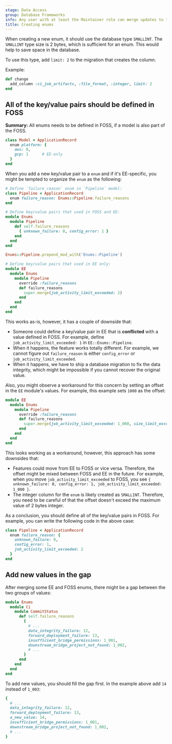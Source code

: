 ```yaml
---
stage: Data Access
group: Database Frameworks
info: Any user with at least the Maintainer role can merge updates to this content. For details, see https://docs.gitlab.com/development/development_processes/#development-guidelines-review.
title: Creating enums
---
```


When creating a new enum, it should use the database type `SMALLINT`.
The `SMALLINT` type size is 2 bytes, which is sufficient for an enum.
This would help to save space in the database.

To use this type, add `limit: 2` to the migration that creates the column.

Example:

```ruby
def change
  add_column :ci_job_artifacts, :file_format, :integer, limit: 2
end
```

## All of the key/value pairs should be defined in FOSS

**Summary:** All enums needs to be defined in FOSS, if a model is also part of the FOSS.

```ruby
class Model < ApplicationRecord
  enum platform: {
    aws: 0,
    gcp: 1      # EE-only
  }
end
```

When you add a new key/value pair to a `enum` and if it's EE-specific, you might be
tempted to organize the `enum` as the following:

```ruby
# Define `failure_reason` enum in `Pipeline` model:
class Pipeline < ApplicationRecord
  enum failure_reason: Enums::Pipeline.failure_reasons
end
```

```ruby
# Define key/value pairs that used in FOSS and EE:
module Enums
  module Pipeline
    def self.failure_reasons
      { unknown_failure: 0, config_error: 1 }
    end
  end
end

Enums::Pipeline.prepend_mod_with('Enums::Pipeline')
```

```ruby
# Define key/value pairs that used in EE only:
module EE
  module Enums
    module Pipeline
      override :failure_reasons
      def failure_reasons
        super.merge(job_activity_limit_exceeded: 2)
      end
    end
  end
end
```

This works as-is, however, it has a couple of downside that:

- Someone could define a key/value pair in EE that is **conflicted** with a value defined in FOSS.
  For example, define `job_activity_limit_exceeded: 1` in `EE::Enums::Pipeline`.
- When it happens, the feature works totally different.
  For example, we cannot figure out `failure_reason` is either `config_error` or `job_activity_limit_exceeded`.
- When it happens, we have to ship a database migration to fix the data integrity,
  which might be impossible if you cannot recover the original value.

Also, you might observe a workaround for this concern by setting an offset in the `EE` module's values.
For example, this example sets `1000` as the offset:

```ruby
module EE
  module Enums
    module Pipeline
      override :failure_reasons
      def failure_reasons
        super.merge(job_activity_limit_exceeded: 1_000, size_limit_exceeded: 1_001)
      end
    end
  end
end
```

This looks working as a workaround, however, this approach has some downsides that:

- Features could move from EE to FOSS or vice versa. Therefore, the offset might be mixed between FOSS and EE in the future.
  For example, when you move `job_activity_limit_exceeded` to FOSS, you see `{ unknown_failure: 0, config_error: 1, job_activity_limit_exceeded: 1_000 }`.
- The integer column for the `enum` is likely created as `SMALLINT`.
  Therefore, you need to be careful of that the offset doesn't exceed the maximum value of 2 bytes integer.

As a conclusion, you should define all of the key/value pairs in FOSS.
For example, you can write the following code in the above case:

```ruby
class Pipeline < ApplicationRecord
  enum failure_reason: {
    unknown_failure: 0,
    config_error: 1,
    job_activity_limit_exceeded: 2
  }
end
```

## Add new values in the gap

After merging some EE and FOSS enums, there might be a gap between the two groups of values:

```ruby
module Enums
  module Ci
    module CommitStatus
      def self.failure_reasons
        {
          # ...
          data_integrity_failure: 12,
          forward_deployment_failure: 13,
          insufficient_bridge_permissions: 1_001,
          downstream_bridge_project_not_found: 1_002,
          # ...
        }
      end
    end
  end
end
```

To add new values, you should fill the gap first.
In the example above add `14` instead of `1_003`:

```ruby
{
  # ...
  data_integrity_failure: 12,
  forward_deployment_failure: 13,
  a_new_value: 14,
  insufficient_bridge_permissions: 1_001,
  downstream_bridge_project_not_found: 1_002,
  # ...
}
```
